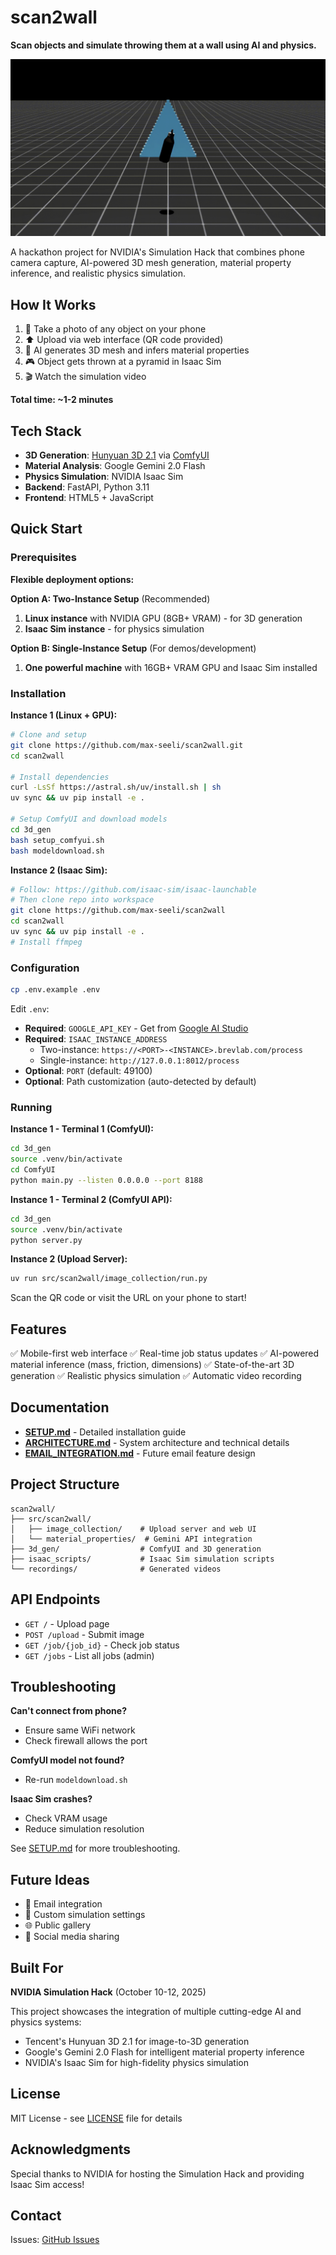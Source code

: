 # scan2wall

**Scan objects and simulate throwing them at a wall using AI and physics.**

![Demo](images/loop.gif)

A hackathon project for NVIDIA's Simulation Hack that combines phone camera capture, AI-powered 3D mesh generation, material property inference, and realistic physics simulation.

## How It Works

1. 📱 Take a photo of any object on your phone
2. ⬆️ Upload via web interface (QR code provided)
3. 🤖 AI generates 3D mesh and infers material properties
4. 🎮 Object gets thrown at a pyramid in Isaac Sim
5. 🎬 Watch the simulation video

**Total time: ~1-2 minutes**

## Tech Stack

- **3D Generation**: [Hunyuan 3D 2.1](https://github.com/Tencent/Hunyuan3D-2) via [ComfyUI](https://github.com/comfyanonymous/ComfyUI)
- **Material Analysis**: Google Gemini 2.0 Flash
- **Physics Simulation**: NVIDIA Isaac Sim
- **Backend**: FastAPI, Python 3.11
- **Frontend**: HTML5 + JavaScript

## Quick Start

### Prerequisites

**Flexible deployment options:**

**Option A: Two-Instance Setup** (Recommended)
1. **Linux instance** with NVIDIA GPU (8GB+ VRAM) - for 3D generation
2. **Isaac Sim instance** - for physics simulation

**Option B: Single-Instance Setup** (For demos/development)
1. **One powerful machine** with 16GB+ VRAM GPU and Isaac Sim installed

### Installation

**Instance 1 (Linux + GPU):**
```bash
# Clone and setup
git clone https://github.com/max-seeli/scan2wall.git
cd scan2wall

# Install dependencies
curl -LsSf https://astral.sh/uv/install.sh | sh
uv sync && uv pip install -e .

# Setup ComfyUI and download models
cd 3d_gen
bash setup_comfyui.sh
bash modeldownload.sh
```

**Instance 2 (Isaac Sim):**
```bash
# Follow: https://github.com/isaac-sim/isaac-launchable
# Then clone repo into workspace
git clone https://github.com/max-seeli/scan2wall
cd scan2wall
uv sync && uv pip install -e .
# Install ffmpeg
```

### Configuration

```bash
cp .env.example .env
```

Edit `.env`:
- **Required**: `GOOGLE_API_KEY` - Get from [Google AI Studio](https://makersuite.google.com/app/apikey)
- **Required**: `ISAAC_INSTANCE_ADDRESS`
  - Two-instance: `https://<PORT>-<INSTANCE>.brevlab.com/process`
  - Single-instance: `http://127.0.0.1:8012/process`
- **Optional**: `PORT` (default: 49100)
- **Optional**: Path customization (auto-detected by default)

### Running

**Instance 1 - Terminal 1 (ComfyUI):**
```bash
cd 3d_gen
source .venv/bin/activate
cd ComfyUI
python main.py --listen 0.0.0.0 --port 8188
```

**Instance 1 - Terminal 2 (ComfyUI API):**
```bash
cd 3d_gen
source .venv/bin/activate
python server.py
```

**Instance 2 (Upload Server):**
```bash
uv run src/scan2wall/image_collection/run.py
```

Scan the QR code or visit the URL on your phone to start!

## Features

✅ Mobile-first web interface
✅ Real-time job status updates
✅ AI-powered material inference (mass, friction, dimensions)
✅ State-of-the-art 3D generation
✅ Realistic physics simulation
✅ Automatic video recording

## Documentation

- **[SETUP.md](SETUP.md)** - Detailed installation guide
- **[ARCHITECTURE.md](ARCHITECTURE.md)** - System architecture and technical details
- **[EMAIL_INTEGRATION.md](EMAIL_INTEGRATION.md)** - Future email feature design

## Project Structure

```
scan2wall/
├── src/scan2wall/
│   ├── image_collection/    # Upload server and web UI
│   └── material_properties/  # Gemini API integration
├── 3d_gen/                  # ComfyUI and 3D generation
├── isaac_scripts/           # Isaac Sim simulation scripts
└── recordings/              # Generated videos
```

## API Endpoints

- `GET /` - Upload page
- `POST /upload` - Submit image
- `GET /job/{job_id}` - Check job status
- `GET /jobs` - List all jobs (admin)

## Troubleshooting

**Can't connect from phone?**
- Ensure same WiFi network
- Check firewall allows the port

**ComfyUI model not found?**
- Re-run `modeldownload.sh`

**Isaac Sim crashes?**
- Check VRAM usage
- Reduce simulation resolution

See [SETUP.md](SETUP.md) for more troubleshooting.

## Future Ideas

- 📧 Email integration
- 🎨 Custom simulation settings
- 🌐 Public gallery
- 🔗 Social media sharing

## Built For

**NVIDIA Simulation Hack** (October 10-12, 2025)

This project showcases the integration of multiple cutting-edge AI and physics systems:
- Tencent's Hunyuan 3D 2.1 for image-to-3D generation
- Google's Gemini 2.0 Flash for intelligent material property inference
- NVIDIA's Isaac Sim for high-fidelity physics simulation

## License

MIT License - see [LICENSE](LICENSE) file for details

## Acknowledgments

Special thanks to NVIDIA for hosting the Simulation Hack and providing Isaac Sim access!

## Contact

Issues: [GitHub Issues](https://github.com/max-seeli/scan2wall/issues)
